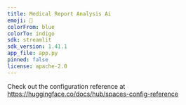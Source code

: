 ```yaml
---
title: Medical Report Analysis Ai
emoji: 🚀
colorFrom: blue
colorTo: indigo
sdk: streamlit
sdk_version: 1.41.1
app_file: app.py
pinned: false
license: apache-2.0
---
```


Check out the configuration reference at https://huggingface.co/docs/hub/spaces-config-reference
